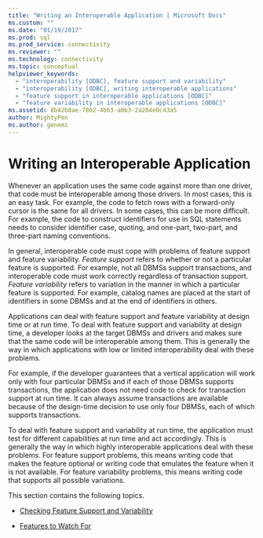 ```yaml
---
title: "Writing an Interoperable Application | Microsoft Docs"
ms.custom: ""
ms.date: "01/19/2017"
ms.prod: sql
ms.prod_service: connectivity
ms.reviewer: ""
ms.technology: connectivity
ms.topic: conceptual
helpviewer_keywords: 
  - "interoperability [ODBC], feature support and variability"
  - "interoperability [ODBC], writing interoperable applications"
  - "feature support in interoperable applications [ODBC]"
  - "feature variability in interoperable applications [ODBC]"
ms.assetid: 8b42b8ae-7862-4b63-a0b3-2a204e0c43a5
author: MightyPen
ms.author: genemi
---
```

# Writing an Interoperable Application
Whenever an application uses the same code against more than one driver, that code must be interoperable among those drivers. In most cases, this is an easy task. For example, the code to fetch rows with a forward-only cursor is the same for all drivers. In some cases, this can be more difficult. For example, the code to construct identifiers for use in SQL statements needs to consider identifier case, quoting, and one-part, two-part, and three-part naming conventions.  
  
 In general, interoperable code must cope with problems of feature support and feature variability. *Feature support* refers to whether or not a particular feature is supported. For example, not all DBMSs support transactions, and interoperable code must work correctly regardless of transaction support. *Feature variability* refers to variation in the manner in which a particular feature is supported. For example, catalog names are placed at the start of identifiers in some DBMSs and at the end of identifiers in others.  
  
 Applications can deal with feature support and feature variability at design time or at run time. To deal with feature support and variability at design time, a developer looks at the target DBMSs and drivers and makes sure that the same code will be interoperable among them. This is generally the way in which applications with low or limited interoperability deal with these problems.  
  
 For example, if the developer guarantees that a vertical application will work only with four particular DBMSs and if each of those DBMSs supports transactions, the application does not need code to check for transaction support at run time. It can always assume transactions are available because of the design-time decision to use only four DBMSs, each of which supports transactions.  
  
 To deal with feature support and variability at run time, the application must test for different capabilities at run time and act accordingly. This is generally the way in which highly interoperable applications deal with these problems. For feature support problems, this means writing code that makes the feature optional or writing code that emulates the feature when it is not available. For feature variability problems, this means writing code that supports all possible variations.  
  
 This section contains the following topics.  
  
-   [Checking Feature Support and Variability](../../../odbc/reference/develop-app/checking-feature-support-and-variability.md)  
  
-   [Features to Watch For](../../../odbc/reference/develop-app/features-to-watch-for.md)

